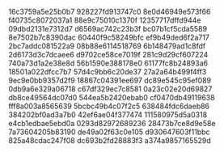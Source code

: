 16c3759a5e25b0b7
928227fd913747c0
8e0d46949e573f66
f40735c8072037a1
88e9c75010c1370f
12357717dffd944e
09dbd2131e7312d7
d6569ac742c23b3f
bc07b1cf5cda5589
8e7502b7c8390dac
60440f9c58249bfc
ef9b49ded6f2a717
2bc7addc081522a9
08b88e6114518769
6b148479ad1c8fdf
2d6173d3c7dcaee6
d9702ce58ce7019f
281c9d29cf607224
740a73d1a2e38e8d
56b1590e388178e0
61177fc8b24893a6
18501a022dfcc7b7
57d4c9bb6c20de37
27a2a64b499f4ff3
9ec9e0bb9357d2f9
18867c04391ee697
dc89e545c95ef089
0db9a6e329a06718
c67df329ec7c8581
0a23c02e20d69827
db8ce49564dc07d0
544ea5b2420ebab0
cf0470db49119638
fff8a003a8565639
5bcbc49b4c07f2c5
638484fdc6daeb86
384202bf0ad3a7b0
42ef6ae04f377474
111580975d5a0318
e4cb1edbae5ebd0a
0293d82972689236
28473b7ce8d9e58e
7a73604205b83190
de49a02f63c0e105
d930647603f11bbc
825a48cdac247f08
dc693b2fd28883f3
a374a9857165529d
